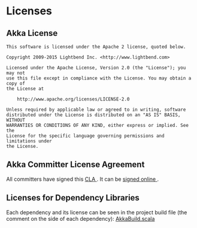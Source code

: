 <a id="licenses"></a>
# Licenses

## Akka License

```
This software is licensed under the Apache 2 license, quoted below.

Copyright 2009-2015 Lightbend Inc. <http://www.lightbend.com>

Licensed under the Apache License, Version 2.0 (the "License"); you may not
use this file except in compliance with the License. You may obtain a copy of
the License at

    http://www.apache.org/licenses/LICENSE-2.0

Unless required by applicable law or agreed to in writing, software
distributed under the License is distributed on an "AS IS" BASIS, WITHOUT
WARRANTIES OR CONDITIONS OF ANY KIND, either express or implied. See the
License for the specific language governing permissions and limitations under
the License.
```

## Akka Committer License Agreement

All committers have signed this [CLA ](http://www.lightbend.com/contribute/current-cla).
It can be [signed online ](http://www.lightbend.com/contribute/cla).

## Licenses for Dependency Libraries

Each dependency and its license can be seen in the project build file (the comment on the side of each dependency):
[AkkaBuild.scala ](@github@/project/AkkaBuild.scala#L1054) 